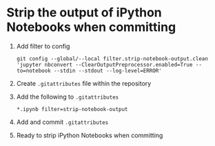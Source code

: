 # Strip the output of iPython Notebooks when committing

1. Add filter to config
   
    `git config --global/--local filter.strip-notebook-output.clean 'jupyter nbconvert --ClearOutputPreprocessor.enabled=True --to=notebook --stdin --stdout --log-level=ERROR'`

2. Create `.gitattributes` file within the repository
3. Add the following to `.gitattributes`

     `*.ipynb filter=strip-notebook-output`
4. Add and commit `.gitattributes`
5. Ready to strip iPython Notebooks when committing
